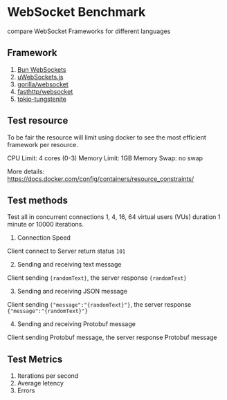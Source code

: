 # WebSocket Benchmark

compare WebSocket Frameworks for different languages

## Framework

1. [Bun WebSockets](https://bun.sh/docs/api/websockets)
2. [uWebSockets.js](https://github.com/uNetworking/uWebSockets.js)
3. [gorilla/websocket](https://github.com/gorilla/websocket)
4. [fasthttp/websocket](https://github.com/fasthttp/websocket)
5. [tokio-tungstenite](https://github.com/snapview/tokio-tungstenite)

## Test resource

To be fair the resource will limit using docker to see the most efficient framework per resource.

CPU Limit: 4 cores (0-3)
Memory Limit: 1GB
Memory Swap: no swap

More details: <https://docs.docker.com/config/containers/resource_constraints/>

## Test methods

Test all in concurrent connections 1, 4, 16, 64 virtual users (VUs) duration 1 minute or 10000 iterations.

1. Connection Speed

Client connect to Server return status `101`

2. Sending and receiving text message

Client sending `{randomText}`, the server response `{randomText}`

3. Sending and receiving JSON message

Client sending `{"message":"{randomText}"}`, the server response `{"message":"{randomText}"}`

4. Sending and receiving Protobuf message

Client sending Protobuf message, the server response Protobuf message

## Test Metrics

1. Iterations per second
2. Average letency
3. Errors
